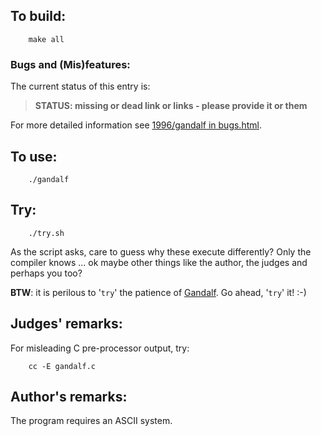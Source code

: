 ## To build:

``` <!---sh-->
    make all
```


### Bugs and (Mis)features:

The current status of this entry is:

> **STATUS: missing or dead link or links - please provide it or them**

For more detailed information see [1996/gandalf in bugs.html](../../bugs.html#1996_gandalf).


## To use:

``` <!---sh-->
    ./gandalf
```


## Try:

``` <!---sh-->
    ./try.sh
```

As the script asks, care to guess why these execute differently?  Only the
compiler knows ... ok maybe other things like the author, the judges and perhaps
you too?

**BTW**: it is perilous to '`try`' the patience of
[Gandalf](https://www.glyphweb.com/arda/g/gandalf.html). Go ahead, '`try`' it! :-)


## Judges' remarks:

For misleading C pre-processor output, try:

``` <!---sh-->
    cc -E gandalf.c
```


## Author's remarks:

The program requires an ASCII system.


<!--

    Copyright © 1984-2024 by Landon Curt Noll. All Rights Reserved.

    You are free to share and adapt this file under the terms of this license:

        Creative Commons Attribution-ShareAlike 4.0 International (CC BY-SA 4.0)

    For more information, see:

        https://creativecommons.org/licenses/by-sa/4.0/

-->
